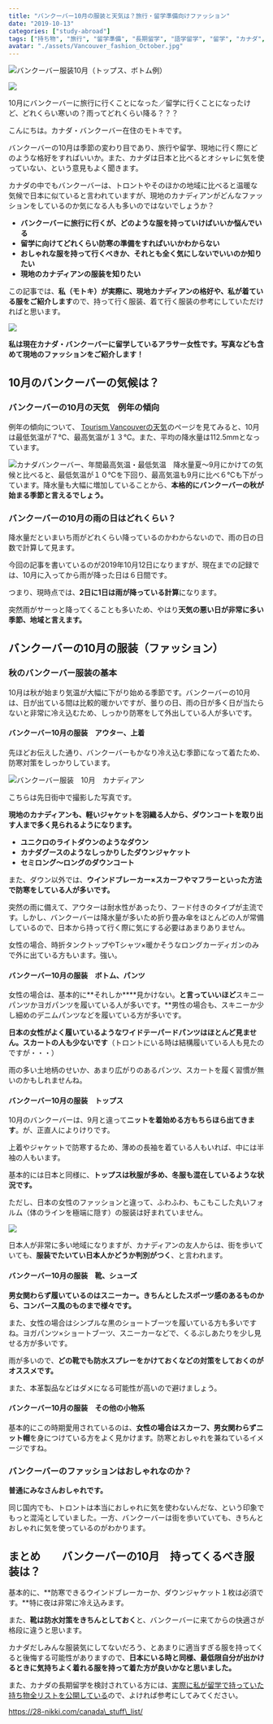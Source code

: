 ```yaml
---
title: "バンクーバー10月の服装と天気は？旅行・留学準備向けファッション"
date: "2019-10-13"
categories: ["study-abroad"]
tags: ["持ち物", "旅行", "留学準備", "長期留学", "語学留学", "留学", "カナダ", "バンクーバー",]
avatar: "./assets/Vancouver_fashion_October.jpg"
---
```


![バンクーバー服装10月（トップス、ボトム例）](assets/Vancouver_fashion_October.jpg)

![](assets/10.png)

10月にバンクーバーに旅行に行くことになった／留学に行くことになったけど、どれくらい寒いの？雨ってどれくらい降る？？？

こんにちは。カナダ・バンクーバー在住のモトキです。

バンクーバーの10月は季節の変わり目であり、旅行や留学、現地に行く際にどのような格好をすればいいか。また、カナダは日本と比べるとオシャレに気を使っていない、という意見もよく聞きます。

カナダの中でもバンクーバーは、トロントやそのほかの地域に比べると温暖な気候で日本に似ていると言われていますが、現地のカナディアンがどんなファッションをしているのか気になる人も多いのではないでしょうか？

- **バンクーバーに旅行に行くが、どのような服を持っていけばいいか悩んでいる**
- **留学に向けてどれくらい防寒の準備をすればいいかわからない**
- **おしゃれな服を持って行くべきか、それとも全く気にしないでいいのか知りたい**
- **現地のカナディアンの服装を知りたい**

この記事では、**私（モトキ）が実際に、現地カナディアンの格好や、私が着ている服をご紹介します**ので、持って行く服装、着て行く服装の参考にしていただければと思います。

![](assets/02.png)

**私は現在カナダ・バンクーバーに留学しているアラサー女性です。写真なども含めて現地のファッションをご紹介します！**

## 10月のバンクーバーの気候は？

### バンクーバーの10月の天気　例年の傾向

例年の傾向について、 [Tourism Vancouverの天気](https://www.tourismvancouver.com/vancouver/weather/)のページを見てみると、10月は最低気温が７℃、最高気温が１３℃。また、平均の降水量は112.5mmとなっています。

![カナダバンクーバー、年間最高気温・最低気温　降水量](assets/vancouver_10.png)夏〜9月にかけての気候と比べると、最低気温が１０℃を下回り、最高気温も9月に比べ６℃も下がっています。降水量も大幅に増加していることから、**本格的にバンクーバーの秋が始まる季節と言えるでしょう。**

### バンクーバーの10月の雨の日はどれくらい？

降水量だといまいち雨がどれくらい降っているのかわからないので、雨の日の日数で計算して見ます。

今回の記事を書いているのが2019年10月12日になりますが、現在までの記録では、10月に入ってから雨が降った日は６日間です。

つまり、現時点では、**2日に1日は雨が降っている計算**になります。

突然雨がサーっと降ってくることも多いため、やはり**天気の悪い日が非常に多い季節、地域と言えます。**

## バンクーバーの10月の服装（ファッション）

### 秋のバンクーバー服装の基本

10月は秋が始まり気温が大幅に下がり始める季節です。バンクーバーの10月は、日が出ている間は比較的暖かいですが、曇りの日、雨の日が多く日が当たらないと非常に冷え込むため、しっかり防寒をして外出している人が多いです。

#### バンクーバー10月の服装　アウター、上着

先ほどお伝えした通り、バンクーバーもかなり冷え込む季節になって着たため、防寒対策をしっかりしています。

![バンクーバー服装　10月　カナディアン](assets/img_vancouver_fashion.jpg)

こちらは先日街中で撮影した写真です。

**現地のカナディアンも、軽いジャケットを羽織る人から、ダウンコートを取り出す人まで多く見られるようになります。**

- **ユニクロのライトダウンのようなダウン**
- **カナダグースのようなしっかりしたダウンジャケット**
- **セミロング〜ロングのダウンコート**

また、ダウン以外では、**ウインドブレーカー×スカーフやマフラーといった方法で防寒をしている人が多いです。**

突然の雨に備えて、アウターは耐水性があったり、フード付きのタイプが主流です。しかし、バンクーバーは降水量が多いため折り畳み傘をほとんどの人が常備しているので、日本から持って行く際に気にする必要はあまりありません。

女性の場合、時折タンクトップやTシャツ×暖かそうなロングカーディガンのみで外に出ている方もいます。強い。

#### バンクーバー10月の服装　ボトム、パンツ

女性の場合は、基本的に**それしか****見かけない。**と言っていいほど**スキニーパンツかヨガパンツを履いている人が多いです。**男性の場合も、スキニーか少し細めのデニムパンツなどを履いている方が多いです。

**日本の女性がよく履いているようなワイドテーパードパンツはほとんど見ません。スカートの人も少ないです**（トロントにいる時は結構履いている人も見たのですが・・・）

雨の多い土地柄のせいか、あまり広がりのあるパンツ、スカートを履く習慣が無いのかもしれませんね。

#### バンクーバー10月の服装　トップス

10月のバンクーバーは、9月と違って**ニットを着始める方もちらほら出てきます**。が、正直人によりけりです。

上着やジャケットで防寒するため、薄めの長袖を着ている人もいれば、中には半袖の人もいます。

基本的には日本と同様に、**トップスは秋服が多め、冬服も混在しているような状況です。**

ただし、日本の女性のファッションと違って、ふわふわ、もこもこした丸いフォルム（体のラインを極端に隠す）の服装は好まれていません。

![](assets/06.png)

日本人が非常に多い地域になりますが、カナディアンの友人からは、街を歩いていても、**服装でたいてい日本人かどうか判別がつく**、と言われます。

#### バンクーバー10月の服装　靴、シューズ

**男女関わらず履いているのはスニーカー。きちんとしたスポーツ感のあるものから、コンバース風のものまで様々です。**

また、女性の場合はシンプルな黒のショートブーツを履いている方も多いですね。ヨガパンツ×ショートブーツ、スニーカーなどで、くるぶしあたりを少し見せる方が多いです。

雨が多いので、**どの靴でも防水スプレーをかけておくなどの対策をしておくのがオススメです。**

また、本革製品などはダメになる可能性が高いので避けましょう。

#### バンクーバー10月の服装　その他の小物系

基本的にこの時期愛用されているのは、**女性の場合はスカーフ、男女関わらずニット帽**を身につけている方をよく見かけます。防寒とおしゃれを兼ねているイメージですね。

### バンクーバーのファッションはおしゃれなのか？

**普通にみなさんおしゃれです。**

同じ国内でも、トロントは本当におしゃれに気を使わないんだな、という印象でもっと混沌としていました。一方、バンクーバーは街を歩いていても、きちんとおしゃれに気を使っているのがわかります。

## まとめ　　バンクーバーの10月　持ってくるべき服装は？

基本的に、**防寒できるウインドブレーカーか、ダウンジャケット１枚は必須です。**特に夜は非常に冷え込みます。

また、**靴は防水対策をきちんとしておく**と、バンクーバーに来てからの快適さが格段に違うと思います。

カナダだしみんな服装気にしてないだろう、とあまりに適当すぎる服を持ってくると後悔する可能性がありますので、**日本にいる時と同様、最低限自分が出かけるときに気持ちよく着れる服を持って着た方が良いかなと思いました。**

また、カナダの長期留学を検討されている方には、[実際に私が留学で持っていた持ち物全リストを公開している](https://28-nikki.com/canada_stuff_list/)ので、よければ参考にしてみてください。

https://28-nikki.com/canada\_stuff\_list/
